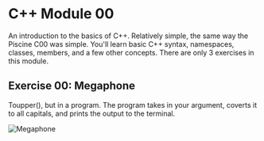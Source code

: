 # C++ Module 00

An introduction to the basics of C++. Relatively simple, the same way the Piscine C00 was simple.
You'll learn basic C++ syntax, namespaces, classes, members, and a few other concepts. There are only 3 exercises in this module.

## Exercise 00: Megaphone
Toupper(), but in a program. The program takes in your argument, coverts it to all capitals, and prints the output to the terminal. 

![Megaphone](https://media.discordapp.net/attachments/989407433858375683/1082515953243406336/Screenshot_2023-03-07_at_12.10.20.png?width=1714&height=374)